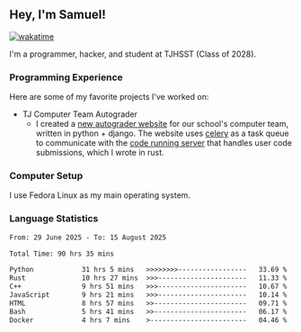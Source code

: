 ## Hey, I'm Samuel!
[![wakatime](https://wakatime.com/badge/user/879aea6b-e969-410f-b0b6-2bb4510bea6f.svg)](https://wakatime.com/@879aea6b-e969-410f-b0b6-2bb4510bea6f)

I'm a programmer, hacker, and student at TJHSST (Class of 2028).

### Programming Experience
Here are some of my favorite projects I've worked on:
- TJ Computer Team Autograder
  - I created a [new autograder website](https://github.com/TJ-Computer-Team/autograder2) for our school's computer team, written in python + django. The website uses [celery](https://github.com/celery/celery) as a task queue to communicate with the [code running server](https://github.com/TJ-Computer-Team/coderunner) that handles user code submissions, which I wrote in rust.

### Computer Setup
I use Fedora Linux as my main operating system.

### Language Statistics
<!--START_SECTION:waka-->

```txt
From: 29 June 2025 - To: 15 August 2025

Total Time: 90 hrs 35 mins

Python            31 hrs 5 mins   >>>>>>>>-----------------   33.69 %
Rust              10 hrs 27 mins  >>>----------------------   11.33 %
C++               9 hrs 51 mins   >>>----------------------   10.67 %
JavaScript        9 hrs 21 mins   >>>----------------------   10.14 %
HTML              8 hrs 57 mins   >>-----------------------   09.71 %
Bash              5 hrs 41 mins   >>-----------------------   06.17 %
Docker            4 hrs 7 mins    >------------------------   04.46 %
```

<!--END_SECTION:waka-->
